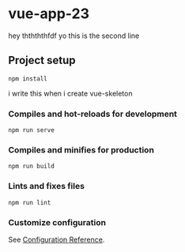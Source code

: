 # vue-app-23
hey ththththfdf
yo this is the second line
## Project setup
```
npm install
```
i write this when i create vue-skeleton
### Compiles and hot-reloads for development
```
npm run serve
```

### Compiles and minifies for production
```
npm run build
```

### Lints and fixes files
```
npm run lint
```

### Customize configuration
See [Configuration Reference](https://cli.vuejs.org/config/).
